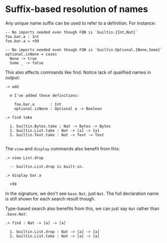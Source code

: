 # Suffix-based resolution of names

Any unique name suffix can be used to refer to a definition. For instance:

```unison
-- No imports needed even though FQN is `builtin.{Int,Nat}`
foo.bar.a : Int
foo.bar.a = +99

-- No imports needed even though FQN is `builtin.Optional.{None,Some}`
optional.isNone = cases
  None -> true
  Some _ -> false
```

This also affects commands like find. Notice lack of qualified names in output:

```ucm
.> add

  ⍟ I've added these definitions:
  
    foo.bar.a       : Int
    optional.isNone : Optional a -> Boolean

.> find take

  1. builtin.Bytes.take : Nat -> Bytes -> Bytes
  2. builtin.List.take : Nat -> [a] -> [a]
  3. builtin.Text.take : Nat -> Text -> Text
  

```
The `view` and `display` commands also benefit from this:

```ucm
.> view List.drop

  -- builtin.List.drop is built-in.

.> display bar.a

  +99

```
In the signature, we don't see `base.Nat`, just `Nat`. The full declaration name is still shown for each search result though.

Type-based search also benefits from this, we can just say `Nat` rather than `.base.Nat`:

```ucm
.> find : Nat -> [a] -> [a]

  1. builtin.List.drop : Nat -> [a] -> [a]
  2. builtin.List.take : Nat -> [a] -> [a]
  

```
